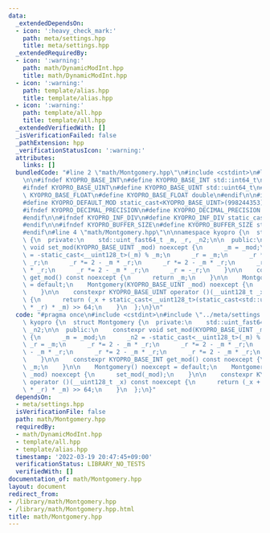 ```yaml
---
data:
  _extendedDependsOn:
  - icon: ':heavy_check_mark:'
    path: meta/settings.hpp
    title: meta/settings.hpp
  _extendedRequiredBy:
  - icon: ':warning:'
    path: math/DynamicModInt.hpp
    title: math/DynamicModInt.hpp
  - icon: ':warning:'
    path: template/alias.hpp
    title: template/alias.hpp
  - icon: ':warning:'
    path: template/all.hpp
    title: template/all.hpp
  _extendedVerifiedWith: []
  _isVerificationFailed: false
  _pathExtension: hpp
  _verificationStatusIcon: ':warning:'
  attributes:
    links: []
  bundledCode: "#line 2 \"math/Montgomery.hpp\"\n#include <cstdint>\n#line 3 \"meta/settings.hpp\"\
    \n\n#ifndef KYOPRO_BASE_INT\n#define KYOPRO_BASE_INT std::int64_t\n#endif\n\n\
    #ifndef KYOPRO_BASE_UINT\n#define KYOPRO_BASE_UINT std::uint64_t\n#endif\n\n#ifndef\
    \ KYOPRO_BASE_FLOAT\n#define KYOPRO_BASE_FLOAT double\n#endif\n\n#ifndef KYOPRO_DEFAULT_MOD\n\
    #define KYOPRO_DEFAULT_MOD static_cast<KYOPRO_BASE_UINT>(998244353)\n#endif\n\n\
    #ifndef KYOPRO_DECIMAL_PRECISION\n#define KYOPRO_DECIMAL_PRECISION static_cast<KYOPRO_BASE_UINT>(12)\n\
    #endif\n\n#ifndef KYOPRO_INF_DIV\n#define KYOPRO_INF_DIV static_cast<KYOPRO_BASE_UINT>(3)\n\
    #endif\n\n#ifndef KYOPRO_BUFFER_SIZE\n#define KYOPRO_BUFFER_SIZE static_cast<KYOPRO_BASE_UINT>(2048)\n\
    #endif\n#line 4 \"math/Montgomery.hpp\"\n\nnamespace kyopro {\n  struct Montgomery\
    \ {\n  private:\n    std::uint_fast64_t _m, _r, _n2;\n\n  public:\n    constexpr\
    \ void set_mod(KYOPRO_BASE_UINT _mod) noexcept {\n      _m = _mod;\n      _n2\
    \ = -static_cast<__uint128_t>(_m) % _m;\n      _r = _m;\n      _r *= 2 - _m *\
    \ _r;\n      _r *= 2 - _m * _r;\n      _r *= 2 - _m * _r;\n      _r *= 2 - _m\
    \ * _r;\n      _r *= 2 - _m * _r;\n      _r = -_r;\n    }\n\n    constexpr KYOPRO_BASE_INT\
    \ get_mod() const noexcept {\n      return _m;\n    }\n\n    Montgomery() noexcept\
    \ = default;\n    Montgomery(KYOPRO_BASE_UINT _mod) noexcept {\n      set_mod(_mod);\n\
    \    }\n\n    constexpr KYOPRO_BASE_UINT operator ()(__uint128_t _x) const noexcept\
    \ {\n      return (_x + static_cast<__uint128_t>(static_cast<std::uint_fast64_t>(_x)\
    \ * _r) * _m) >> 64;\n    }\n  };\n}\n"
  code: "#pragma once\n#include <cstdint>\n#include \"../meta/settings.hpp\"\n\nnamespace\
    \ kyopro {\n  struct Montgomery {\n  private:\n    std::uint_fast64_t _m, _r,\
    \ _n2;\n\n  public:\n    constexpr void set_mod(KYOPRO_BASE_UINT _mod) noexcept\
    \ {\n      _m = _mod;\n      _n2 = -static_cast<__uint128_t>(_m) % _m;\n     \
    \ _r = _m;\n      _r *= 2 - _m * _r;\n      _r *= 2 - _m * _r;\n      _r *= 2\
    \ - _m * _r;\n      _r *= 2 - _m * _r;\n      _r *= 2 - _m * _r;\n      _r = -_r;\n\
    \    }\n\n    constexpr KYOPRO_BASE_INT get_mod() const noexcept {\n      return\
    \ _m;\n    }\n\n    Montgomery() noexcept = default;\n    Montgomery(KYOPRO_BASE_UINT\
    \ _mod) noexcept {\n      set_mod(_mod);\n    }\n\n    constexpr KYOPRO_BASE_UINT\
    \ operator ()(__uint128_t _x) const noexcept {\n      return (_x + static_cast<__uint128_t>(static_cast<std::uint_fast64_t>(_x)\
    \ * _r) * _m) >> 64;\n    }\n  };\n}"
  dependsOn:
  - meta/settings.hpp
  isVerificationFile: false
  path: math/Montgomery.hpp
  requiredBy:
  - math/DynamicModInt.hpp
  - template/all.hpp
  - template/alias.hpp
  timestamp: '2022-03-19 20:47:45+09:00'
  verificationStatus: LIBRARY_NO_TESTS
  verifiedWith: []
documentation_of: math/Montgomery.hpp
layout: document
redirect_from:
- /library/math/Montgomery.hpp
- /library/math/Montgomery.hpp.html
title: math/Montgomery.hpp
---
```

